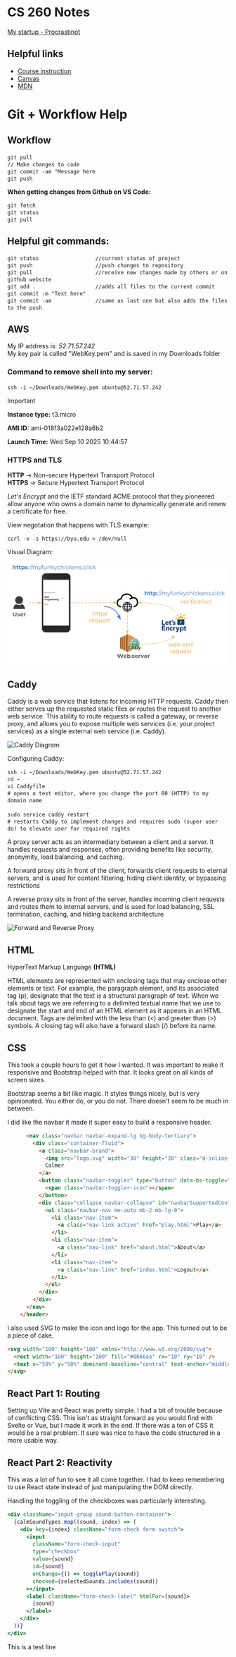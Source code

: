 # CS 260 Notes

[My startup - Procrastinot](http://procrastinot.click)

## Helpful links

- [Course instruction](https://github.com/webprogramming260)
- [Canvas](https://byu.instructure.com)
- [MDN](https://developer.mozilla.org)

# Git + Workflow Help
## Workflow
```
git pull
// Make changes to code
git commit -am "Message here
git push
```

**When getting changes from Github on VS Code:**
```
git fetch
git status
git pull
```

## Helpful git commands:
```
git status                  //current status of project
git push                    //push changes to repository
git pull                    //receive new changes made by others or on github website
git add .                   //adds all files to the current commit
git commit -m "Text here"   
git commit -am              //same as last one but also adds the files to the push
```

## AWS

My IP address is: *52.71.57.242*\
My key pair is called "WebKey.pem" and is saved in my Downloads folder

### Command to remove shell into my server:
```
ssh -i ~/Downloads/WebKey.pem ubuntu@52.71.57.242
```

> [!IMPORTANT]
> **Instance type:** t3.micro
> 
> **AMI ID:** ami-018f3a022e128a6b2
> 
> **Launch Time:** Wed Sep 10 2025 10:44:57

### HTTPS and TLS
**HTTP** -> Non-secure Hypertext Transport Protocol\
**HTTPS** -> Secure Hypertext Transport Protocol


*Let's Encrypt* and the IETF standard ACME protocol that they pioneered allow anyone who owns a domain name to dynamically generate and renew a certificate for free.

View negotation that happens with TLS example:
```
curl -v -s https://byu.edu > /dev/null
```
Visual Diagram:

![Certification Example](CertificationExample.jpg)

## Caddy
Caddy is a web service that listens for incoming HTTP requests. Caddy then either serves up the requested static files or routes the request to another web service. This ability to route requests is called a gateway, or reverse proxy, and allows you to expose multiple web services (i.e. your project services) as a single external web service (i.e. Caddy).

![Caddy Diagram](https://github.com/webprogramming260/.github/blob/main/profile/webServers/caddy/webServersCaddy.jpg)

Configuring Caddy:
```
ssh -i ~/Downloads/WebKey.pem ubuntu@52.71.57.242
cd ~
vi Caddyfile
# opens a text editor, where you change the port 80 (HTTP) to my domain name

sudo service caddy restart
# restarts Caddy to implement changes and requires sudo (super user do) to elevate user for required rights
```

A proxy server acts as an intermediary between a client and a server. It handles requests and responses, often providing benefits like security, anonymity, load balancing, and caching.

A forward proxy sits in front of the client, forwards client requests to eternal servers, and is used for content filtering, hiding client identity, or bypassing restrictions

A reverse proxy sits in front of the server, handles incoming client requests and routes them to internal servers, and is used for load balancing, SSL termination, caching, and hiding backend architecture

![Forward and Reverse Proxy](https://github.com/webprogramming260/.github/blob/main/profile/webServers/caddy/proxyServers.png)

## HTML

HyperText Markup Language **(HTML)**

HTML elements are represented with enclosing tags that may enclose other elements or text. For example, the paragraph element, and its associated tag (p), designate that the text is a structural paragraph of text. When we talk about tags we are referring to a delimited textual name that we use to designate the start and end of an HTML element as it appears in an HTML document. Tags are delimited with the less than (<) and greater than (>) symbols. A closing tag will also have a forward slash (/) before its name.

## CSS

This took a couple hours to get it how I wanted. It was important to make it responsive and Bootstrap helped with that. It looks great on all kinds of screen sizes.

Bootstrap seems a bit like magic. It styles things nicely, but is very opinionated. You either do, or you do not. There doesn't seem to be much in between.

I did like the navbar it made it super easy to build a responsive header.

```html
      <nav class="navbar navbar-expand-lg bg-body-tertiary">
        <div class="container-fluid">
          <a class="navbar-brand">
            <img src="logo.svg" width="30" height="30" class="d-inline-block align-top" alt="" />
            Calmer
          </a>
          <button class="navbar-toggler" type="button" data-bs-toggle="collapse" data-bs-target="#navbarSupportedContent">
            <span class="navbar-toggler-icon"></span>
          </button>
          <div class="collapse navbar-collapse" id="navbarSupportedContent">
            <ul class="navbar-nav me-auto mb-2 mb-lg-0">
              <li class="nav-item">
                <a class="nav-link active" href="play.html">Play</a>
              </li>
              <li class="nav-item">
                <a class="nav-link" href="about.html">About</a>
              </li>
              <li class="nav-item">
                <a class="nav-link" href="index.html">Logout</a>
              </li>
            </ul>
          </div>
        </div>
      </nav>
    </header>
```

I also used SVG to make the icon and logo for the app. This turned out to be a piece of cake.

```html
<svg width="100" height="100" xmlns="http://www.w3.org/2000/svg">
  <rect width="100" height="100" fill="#0066aa" rx="10" ry="10" />
  <text x="50%" y="50%" dominant-baseline="central" text-anchor="middle" font-size="72" font-family="Arial" fill="white">C</text>
</svg>
```

## React Part 1: Routing

Setting up Vite and React was pretty simple. I had a bit of trouble because of conflicting CSS. This isn't as straight forward as you would find with Svelte or Vue, but I made it work in the end. If there was a ton of CSS it would be a real problem. It sure was nice to have the code structured in a more usable way.

## React Part 2: Reactivity

This was a lot of fun to see it all come together. I had to keep remembering to use React state instead of just manipulating the DOM directly.

Handling the toggling of the checkboxes was particularly interesting.

```jsx
<div className="input-group sound-button-container">
  {calmSoundTypes.map((sound, index) => (
    <div key={index} className="form-check form-switch">
      <input
        className="form-check-input"
        type="checkbox"
        value={sound}
        id={sound}
        onChange={() => togglePlay(sound)}
        checked={selectedSounds.includes(sound)}
      ></input>
      <label className="form-check-label" htmlFor={sound}>
        {sound}
      </label>
    </div>
  ))}
</div>
```

This is a test line
